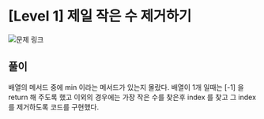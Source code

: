 # [Level 1] 제일 작은 수 제거하기

![문제 링크](https://school.programmers.co.kr/learn/courses/30/lessons/12935)

## 풀이 
배열의 메서드 중에 min 이라는 메서드가 있는지 몰랐다.
배열이 1개 일때는 [-1] 을 return 해 주도록 했고 
이외의 경우에는 가장 작은 수를 찾은후 index 를 찾고 그 index 를 제거하도록 코드를 구현했다. 
